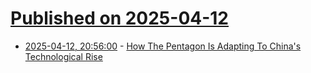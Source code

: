 # [Published on 2025-04-12](index.md)

* [2025-04-12, 20:56:00](https://soylentnews.org/article.pl?sid=25/04/11/1259205&from=rss) - [How The Pentagon Is Adapting To China's Technological Rise](https://soylentnews.org/article.pl?sid=25/04/11/1259205&from=rss)
